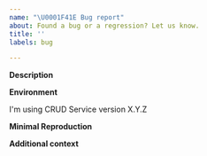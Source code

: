 ```yaml
---
name: "\U0001F41E Bug report"
about: Found a bug or a regression? Let us know.
title: ''
labels: bug

---
```

<!--
Before to open a new thread, please be sure that you've already checked on:
- the list of Issues of the CRUD Service: https://github.com/mia-platform/crud-service/issues
- the list of Discussion on the Mia Platform Community (search by the 'CRUD Service' tag): https://github.com/mia-platform/community/discussions?discussions_q=label%3A%22CRUD+Service%22

If you haven't found anything related to your problem, we'd ask you to kindly follow this template when opening the bug.
-->

**Description**
<!-- A clear and concise description of what the bug is, and how it affect your work. -->

**Environment**
<!-- Please include which version of the CRUD Service you're using, specifying if you're using a docker image or not -->

I'm using CRUD Service version X.Y.Z

**Minimal Reproduction**
<!-- Any information is important to try to replicate the bug and find the best solution. Please include a list of repro steps to reproduce the bug -->

**Additional context**
<!-- Add any other context about the problem here. Could be a workaround and/or a suggested solution. -->